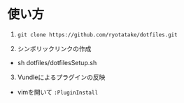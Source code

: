 # 使い方

1. ``` git clone https://github.com/ryotatake/dotfiles.git ```

2. シンボリックリンクの作成

 * sh dotfiles/dotfilesSetup.sh

3. Vundleによるプラグインの反映

 * vimを開いて `:PluginInstall`
